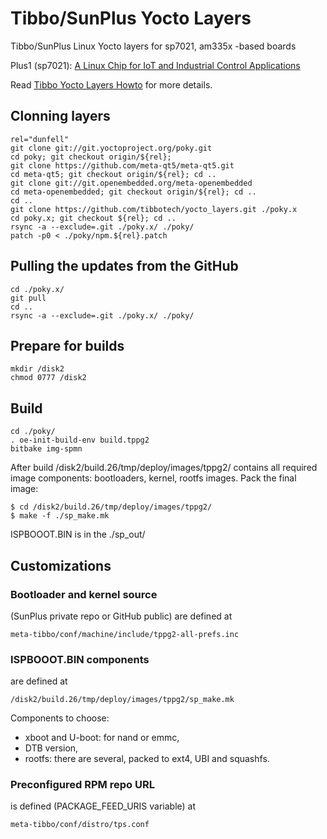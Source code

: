 # Tibbo/SunPlus Yocto Layers
Tibbo/SunPlus Linux Yocto layers for sp7021, am335x -based boards

Plus1 (sp7021): [A Linux Chip for IoT and Industrial Control Applications](https://tibbo.com/store/plus1.html)

Read [Tibbo Yocto Layers Howto](https://tibbotech.github.io/plus1_layers/) for more details.

## Clonning layers
```
rel="dunfell"
git clone git://git.yoctoproject.org/poky.git
cd poky; git checkout origin/${rel};
git clone https://github.com/meta-qt5/meta-qt5.git
cd meta-qt5; git checkout origin/${rel}; cd ..
git clone git://git.openembedded.org/meta-openembedded
cd meta-openembedded; git checkout origin/${rel}; cd ..
cd ..
git clone https://github.com/tibbotech/yocto_layers.git ./poky.x
cd poky.x; git checkout ${rel}; cd ..
rsync -a --exclude=.git ./poky.x/ ./poky/
patch -p0 < ./poky/npm.${rel}.patch
```

## Pulling the updates from the GitHub
```
cd ./poky.x/
git pull
cd ..
rsync -a --exclude=.git ./poky.x/ ./poky/
```

## Prepare for builds
```
mkdir /disk2
chmod 0777 /disk2
```

## Build
```
cd ./poky/
. oe-init-build-env build.tppg2
bitbake img-spmn
```

After build /disk2/build.26/tmp/deploy/images/tppg2/ contains all required image components: bootloaders, kernel, rootfs images.
Pack the final image:
```
$ cd /disk2/build.26/tmp/deploy/images/tppg2/
$ make -f ./sp_make.mk
```

ISPBOOOT.BIN is in the ./sp_out/

## Customizations

### Bootloader and kernel source 
(SunPlus private repo or GitHub public) are defined at
```
meta-tibbo/conf/machine/include/tppg2-all-prefs.inc
```
### ISPBOOOT.BIN components
are defined at
```
/disk2/build.26/tmp/deploy/images/tppg2/sp_make.mk
```
Components to choose:
* xboot and U-boot: for nand or emmc,
* DTB version,
* rootfs: there are several, packed to ext4, UBI and squashfs.

### Preconfigured RPM repo URL
is defined (PACKAGE_FEED_URIS variable) at
```
meta-tibbo/conf/distro/tps.conf
```
